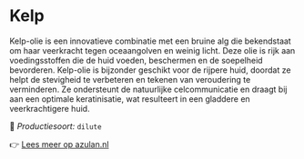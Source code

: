 # Kelp

Kelp-olie is een innovatieve combinatie met een bruine alg die bekendstaat om haar veerkracht tegen oceaangolven en weinig licht. Deze olie is rijk aan voedingsstoffen die de huid voeden, beschermen en de soepelheid bevorderen. Kelp-olie is bijzonder geschikt voor de rijpere huid, doordat ze helpt de stevigheid te verbeteren en tekenen van veroudering te verminderen. Ze ondersteunt de natuurlijke celcommunicatie en draagt bij aan een optimale keratinisatie, wat resulteert in een gladdere en veerkrachtigere huid.

🔧 *Productiesoort:* `dilute`

👉 [Lees meer op azulan.nl](https://azulan.nl/atlas/kelp)